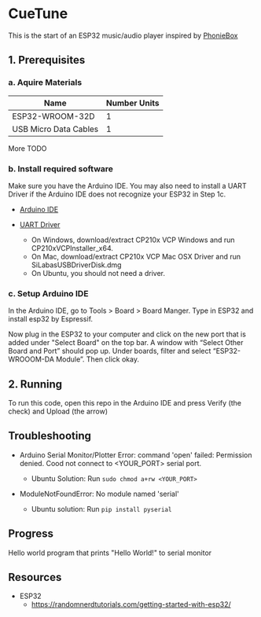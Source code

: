 # CueTune

This is the start of an ESP32 music/audio player inspired by [PhonieBox](https://github.com/MiczFlor/RPi-Jukebox-RFID)

## 1. Prerequisites 

### a. Aquire Materials

| Name                                                       | Number Units |
|------------------------------------------------------------|--------------|
| ESP32-WROOM-32D                                            | 1            |
| USB Micro Data Cables                                      | 1            |

More TODO

### b. Install required software
Make sure you have the Arduino IDE. You may also need to install a UART Driver if the Arduino IDE does not recognize your ESP32 in Step 1c.

* [Arduino IDE](https://www.arduino.cc/en/software)

* [UART Driver](https://www.silabs.com/developer-tools/usb-to-uart-bridge-vcp-drivers?tab=downloads)
    * On Windows, download/extract CP210x VCP Windows and run CP210xVCPInstaller_x64. 
    * On Mac, download/extract CP210x VCP Mac OSX Driver and run SiLabasUSBDriverDisk.dmg
    * On Ubuntu, you should not need a driver.

### c. Setup Arduino IDE
In the Arduino IDE, go to Tools > Board > Board Manger. Type in ESP32 and install esp32 by Espressif.  

Now plug in the ESP32 to your computer and click on the new port that is added under "Select Board" on the top bar. A window with “Select Other Board and Port” should pop up. Under boards, filter and select “ESP32-WROOOM-DA Module”. Then click okay.

## 2. Running
To run this code, open this repo in the Arduino IDE and press Verify (the check) and Upload (the arrow)


## Troubleshooting
* Arduino Serial Monitor/Plotter Error: command 'open' failed: Permission denied. Cood not connect to <YOUR_PORT> serial port.
    * Ubuntu Solution: Run `sudo chmod a+rw <YOUR_PORT>`

*  ModuleNotFoundError: No module named 'serial'
    * Ubuntu solution: Run `pip install pyserial`


## Progress
Hello world program that prints "Hello World!" to serial monitor

## Resources
* ESP32
    * https://randomnerdtutorials.com/getting-started-with-esp32/